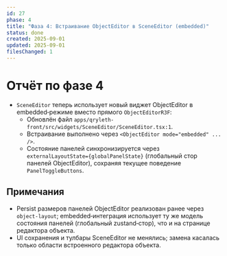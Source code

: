 ```yaml
---
id: 27
phase: 4
title: "Фаза 4: Встраивание ObjectEditor в SceneEditor (embedded)"
status: done
created: 2025-09-01
updated: 2025-09-01
filesChanged: 1
---
```


# Отчёт по фазе 4

- `SceneEditor` теперь использует новый виджет ObjectEditor в embedded‑режиме вместо прямого `ObjectEditorR3F`:
  - Обновлён файл `apps/qryleth-front/src/widgets/SceneEditor/SceneEditor.tsx:1`.
  - Встраивание выполнено через `<ObjectEditor mode="embedded" ... />`.
  - Состояние панелей синхронизируется через `externalLayoutState={globalPanelState}` (глобальный стор панелей ObjectEditor), сохраняя текущее поведение `PanelToggleButtons`.

## Примечания
- Persist размеров панелей ObjectEditor реализован ранее через `object-layout`; embedded‑интеграция использует ту же модель состояния панелей (глобальный zustand‑стор), что и на странице редактора объекта.
- UI сохранения и тулбары SceneEditor не менялись; замена касалась только области встроенного редактора объекта.

